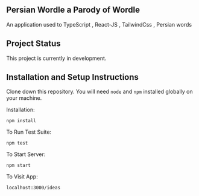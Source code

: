 ## Persian Wordle a Parody of Wordle


An application used to TypeScript , React-JS , TailwindCss , Persian words

## Project Status

This project is currently in development.

## Installation and Setup Instructions


Clone down this repository. You will need `node` and `npm` installed globally on your machine.  

Installation:

`npm install`  

To Run Test Suite:  

`npm test`  

To Start Server:

`npm start`  

To Visit App:

`localhost:3000/ideas`  
